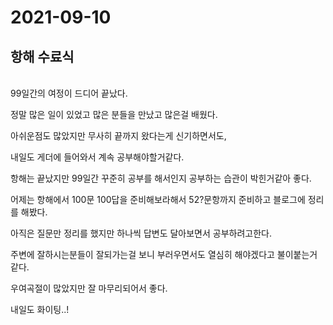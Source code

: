# 2021-09-10

## 항해 수료식

<br>
99일간의 여정이 드디어 끝났다.

정말 많은 일이 있었고 많은 분들을 만났고 많은걸 배웠다.

아쉬운점도 많았지만 무사히 끝까지 왔다는게 신기하면서도,

내일도 게더에 들어와서 계속 공부해야할거같다.

항해는 끝났지만 99일간 꾸준히 공부를 해서인지 공부하는 습관이 박힌거같아 좋다.

어제는 항해에서 100문 100답을 준비해보라해서 52?문항까지 준비하고 블로그에 정리를 해봤다.

아직은 질문만 정리를 했지만 하나씩 답변도 달아보면서 공부하려고한다.

주변에 잘하시는분들이 잘되가는걸 보니 부러우면서도 열심히 해야겠다고 불이붙는거같다.

우여곡절이 많았지만 잘 마무리되어서 좋다.

내일도 화이팅..!